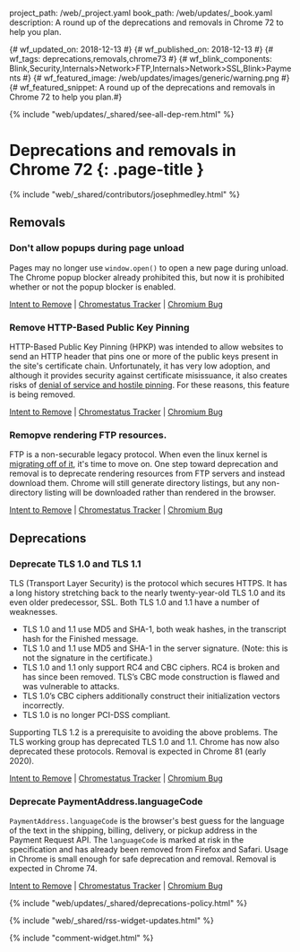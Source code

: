 project_path: /web/_project.yaml
book_path: /web/updates/_book.yaml
description: A round up of the deprecations and removals in Chrome 72 to help you plan.

{# wf_updated_on: 2018-12-13 #}
{# wf_published_on: 2018-12-13 #}
{# wf_tags: deprecations,removals,chrome73 #}
{# wf_blink_components: Blink,Security,Internals>Network>FTP,Internals>Network>SSL,Blink>Payments #}
{# wf_featured_image: /web/updates/images/generic/warning.png #}
{# wf_featured_snippet: A round up of the deprecations and removals in Chrome 72 to help you plan.#}

{% include "web/updates/_shared/see-all-dep-rem.html" %}

# Deprecations and removals in Chrome 72 {: .page-title }

{% include "web/_shared/contributors/josephmedley.html" %}

## Removals

### Don't allow popups during page unload

Pages may no longer use `window.open()` to open a new page during unload. The
Chrome popup blocker already prohibited this, but now it is prohibited whether
or not the popup blocker is enabled.

[Intent to Remove](https://crbug.com/844455) &#124;
[Chromestatus Tracker](https://www.chromestatus.com/feature/5989473649164288) &#124;
[Chromium Bug](https://groups.google.com/a/chromium.org/d/topic/blink-dev/MkA0A1YKSw4/discussion)


### Remove HTTP-Based Public Key Pinning

HTTP-Based Public Key Pinning (HPKP) was intended to allow websites to send an
HTTP header that pins one or more of the public keys present in the site's
certificate chain. Unfortunately, it has very low adoption, and although it
provides security against certificate misissuance, it also creates risks of
[denial of service and hostile pinning](https://groups.google.com/a/chromium.org/d/msg/blink-dev/he9tr7p3rZ8/eNMwKPmUBAAJ).
For these reasons, this feature is being removed.

[Intent to Remove](https://groups.google.com/a/chromium.org/d/topic/blink-dev/he9tr7p3rZ8/discussion) &#124;
[Chromestatus Tracker](https://www.chromestatus.com/feature/5903385005916160) &#124;
[Chromium Bug](https://crbug.com/779166)

### Remopve rendering FTP resources.

FTP is a non-securable legacy protocol. When even the linux kernel is
[migrating off of it](https://www.kernel.org/shutting-down-ftp-services.html),
it's time to move on. One step toward deprecation and removal is to deprecate
rendering resources from FTP servers and instead download them. Chrome will
still generate directory listings, but any non-directory listing will be
downloaded rather than rendered in the browser.


[Intent to Remove](https://groups.google.com/a/chromium.org/d/topic/blink-dev/eopgOoY1QLs/discussion) &#124;
[Chromestatus Tracker](https://www.chromestatus.com/feature/6199005675520000) &#124;
[Chromium Bug](https://bugs.chromium.org/p/chromium/issues/detail?id=744499)


## Deprecations

### Deprecate TLS 1.0 and TLS 1.1

TLS (Transport Layer Security) is the protocol which secures HTTPS. It has a
long history stretching back to the nearly twenty-year-old TLS 1.0 and its even
older predecessor, SSL. Both TLS 1.0 and 1.1 have a number of weaknesses.

* TLS 1.0 and 1.1 use MD5 and SHA-1, both weak hashes, in the transcript hash
  for the Finished message.
* TLS 1.0 and 1.1 use MD5 and SHA-1 in the server signature. (Note: this is not
  the signature in the certificate.)
* TLS 1.0 and 1.1 only support RC4 and CBC ciphers. RC4 is broken and has since
  been removed. TLS’s CBC mode construction is flawed and was vulnerable to
  attacks.
* TLS 1.0’s CBC ciphers additionally construct their initialization vectors
  incorrectly.
* TLS 1.0 is no longer PCI-DSS compliant.

Supporting TLS 1.2 is a prerequisite to avoiding the above problems. The TLS
working group has deprecated TLS 1.0 and 1.1. Chrome has now also deprecated
these protocols. Removal is expected in Chrome 81 (early 2020).


[Intent to Remove](https://groups.google.com/a/chromium.org/d/topic/blink-dev/EHSnAn2rucg/discussion) &#124;
[Chromestatus Tracker](https://www.chromestatus.com/feature/5654791610957824) &#124;
[Chromium Bug](https://crbug.com/896013)


### Deprecate PaymentAddress.languageCode
`PaymentAddress.languageCode` is the browser's best guess for the language of
the text in the shipping, billing, delivery, or pickup address in the Payment
Request API. The `languageCode` is marked at risk in the specification and has
already been removed from Firefox and Safari. Usage in Chrome is small enough
for safe deprecation and removal. Removal is expected in Chrome 74.

[Intent to Remove](https://groups.google.com/a/chromium.org/d/topic/blink-dev/ma2J2RumrmM/discussion) &#124;
[Chromestatus Tracker](https://www.chromestatus.com/feature/4992562146312192) &#124;
[Chromium Bug](https://crbug.com/877521)


{% include "web/updates/_shared/deprecations-policy.html" %}

{% include "web/_shared/rss-widget-updates.html" %}

{% include "comment-widget.html" %}
